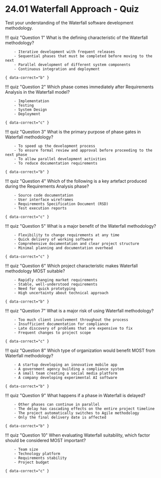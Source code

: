 # 24.01 Waterfall Approach - Quiz

Test your understanding of the Waterfall software development methodology.

!!! quiz "Question 1"
    What is the defining characteristic of the Waterfall methodology?

        - Iterative development with frequent releases
        - Sequential phases that must be completed before moving to the next
        - Parallel development of different system components
        - Continuous integration and deployment

    { data-correct="b" }

!!! quiz "Question 2"
    Which phase comes immediately after Requirements Analysis in the Waterfall model?

        - Implementation
        - Testing
        - System Design
        - Deployment

    { data-correct="c" }

!!! quiz "Question 3"
    What is the primary purpose of phase gates in Waterfall methodology?

        - To speed up the development process
        - To ensure formal review and approval before proceeding to the next phase
        - To allow parallel development activities
        - To reduce documentation requirements

    { data-correct="b" }

!!! quiz "Question 4"
    Which of the following is a key artefact produced during the Requirements Analysis phase?

        - Source code documentation
        - User interface wireframes
        - Requirements Specification Document (RSD)
        - Test execution reports

    { data-correct="c" }

!!! quiz "Question 5"
    What is a major benefit of the Waterfall methodology?

        - Flexibility to change requirements at any time
        - Quick delivery of working software
        - Comprehensive documentation and clear project structure
        - Minimal planning and documentation overhead

    { data-correct="c" }

!!! quiz "Question 6"
    Which project characteristic makes Waterfall methodology MOST suitable?

        - Rapidly changing market requirements
        - Stable, well-understood requirements
        - Need for quick prototyping
        - High uncertainty about technical approach

    { data-correct="b" }

!!! quiz "Question 7"
    What is a major risk of using Waterfall methodology?

        - Too much client involvement throughout the process
        - Insufficient documentation for compliance
        - Late discovery of problems that are expensive to fix
        - Frequent changes to project scope

    { data-correct="c" }

!!! quiz "Question 8"
    Which type of organization would benefit MOST from Waterfall methodology?

        - A startup developing an innovative mobile app
        - A government agency building a compliance system
        - A small team creating a social media platform
        - A company developing experimental AI software

    { data-correct="b" }

!!! quiz "Question 9"
    What happens if a phase in Waterfall is delayed?

        - Other phases can continue in parallel
        - The delay has cascading effects on the entire project timeline
        - The project automatically switches to Agile methodology
        - Only the final delivery date is affected

    { data-correct="b" }

!!! quiz "Question 10"
    When evaluating Waterfall suitability, which factor should be considered MOST important?

        - Team size
        - Technology platform
        - Requirements stability
        - Project budget

    { data-correct="c" }
